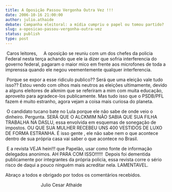 ```yaml
---
title: A Oposição Passou Vergonha Outra Vez !!!
date: 2006-10-16 21:00:00
author: julio.athaide
debate: Campanha eleitoral: a mídia cumpriu o papel ou tomou partido?
slug: a-oposicao-passou-vergonha-outra-vez
status: publish 
type: post
---
```


 Caros leitores,     A oposição se reuniu com um dos chefes da policia Federal nesta terça achando que ele ia dizer que sofria interferencia do governo federal, pagaram o maior mico em frente aos microfones de toda a imprenssa quando ele negou veementemente qualquer interferencia.


 Porque se expor a esse ridiculo publico?? Será que uma eleição vale tudo isso?? Estou vendo com olhos mais neutros as eleições ultimamente, devido a alguns eleitores de alkmim que se referiram a mim com muita educação, aproveito para agradece-los publicamente. Mas tudo isso que o PSDB/PFL  fazem é muito estranho, agora vejam a coisa mais curiosa do planeta.


 O candidato tucano bate no Lula porque ele não sabe de onde veio o dinheiro. Pergunta. SERÁ QUE O ALCKMIM NÃO SABIA QUE SUA FILHA TRABALHA NA DASLU, essa envolvida em esquemas de sonegação de impostos. OU QUE SUA MULHER RECEBEU UNS 400 VESTIDOS DE LUXO DE FORMA ESTRANHA. É isso gente , ele não sabe nem o que acontece dentro de sua própria casa vai saber o que acontece no Brasil.


 E a revista VEJA hein!!! que Papelão, usar como fonte de informação delegados anonimos. AH PARA COM ISSO!!!!!!  Depois foi dementida publicamente por integrantes da própria policia, essa revista corre o sério risco de daqui a pouco ninguém mais acreditar nela. LAMENTAVEL.


Abraço a todos e obrigado por todos os comentários recebidos.


                            Julio Cesar Athaide


